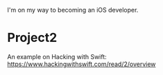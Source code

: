 I'm on my way to becoming an iOS developer.

# Project2

An example on Hacking with Swift: https://www.hackingwithswift.com/read/2/overview
